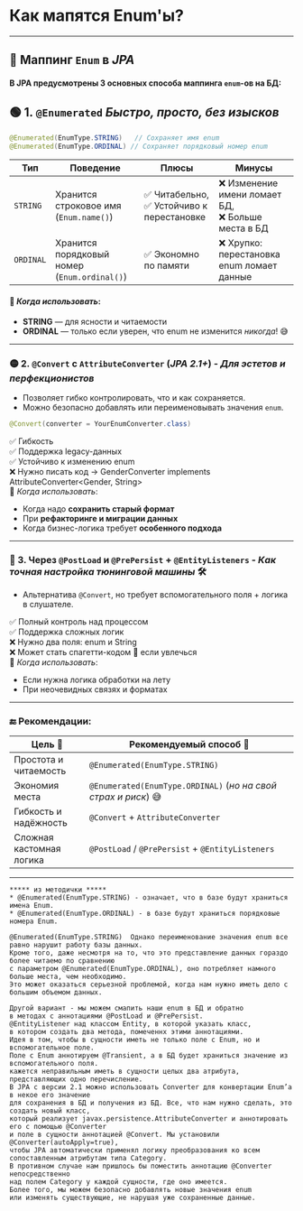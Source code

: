 # Как мапятся Enum'ы?

---
## 🧩 Маппинг `Enum` в _JPA_
#### В JPA предусмотрены **3** основных способа маппинга `enum`-ов на БД:

## 🟢 1. `@Enumerated` **_Быстро, просто, без изысков_**
```java
@Enumerated(EnumType.STRING)   // Сохраняет имя enum
@Enumerated(EnumType.ORDINAL) // Сохраняет порядковый номер enum
```

|**Тип**|**Поведение**|**Плюсы**|**Минусы**|
|---|---|---|---|
|`STRING`|Хранится строковое имя (`Enum.name()`)|✅ Читабельно,  <br>✅ Устойчиво к перестановке|❌ Изменение имени ломает БД,  <br>❌ Больше места в БД|
|`ORDINAL`|Хранится порядковый номер (`Enum.ordinal()`)|✅ Экономно по памяти|❌ Хрупко: перестановка enum ломает данные|
#### 📌 _Когда использовать_:
- **STRING** — для ясности и читаемости
- **ORDINAL** — только если уверен, что enum не изменится _никогда_! 😅

---

### 🟡 2. `@Convert` с `AttributeConverter` (_JPA 2.1+_) - **_Для эстетов и перфекционистов_**

[](https://github.com/yury-connect/ITM_task026_Java_Podgotovka_k_INTERVJU/blob/by_questions/ITM/ITM05_Hibernate/Hibernate.md#-2-convert-%D1%81-attributeconverter-jpa-21---%D0%B4%D0%BB%D1%8F-%D1%8D%D1%81%D1%82%D0%B5%D1%82%D0%BE%D0%B2-%D0%B8-%D0%BF%D0%B5%D1%80%D1%84%D0%B5%D0%BA%D1%86%D0%B8%D0%BE%D0%BD%D0%B8%D1%81%D1%82%D0%BE%D0%B2)

- Позволяет гибко контролировать, что и как сохраняется.
- Можно безопасно добавлять или переименовывать значения `enum`.

```java
@Convert(converter = YourEnumConverter.class)
```

✅ Гибкость  
✅ Поддержка legacy-данных  
✅ Устойчиво к изменению enum  
❌ Нужно писать код → GenderConverter implements AttributeConverter<Gender, String>  
📌 _Когда использовать_:

- Когда надо **сохранить старый формат**
- При **рефакторинге и миграции данных**
- Когда бизнес-логика требует **особенного подхода**

---

### 🔴 3. Через `@PostLoad` и `@PrePersist` + `@EntityListeners` - **_Как точная настройка тюнинговой машины_** 🛠️

[](https://github.com/yury-connect/ITM_task026_Java_Podgotovka_k_INTERVJU/blob/by_questions/ITM/ITM05_Hibernate/Hibernate.md#-3-%D1%87%D0%B5%D1%80%D0%B5%D0%B7-postload-%D0%B8-prepersist--entitylisteners---%D0%BA%D0%B0%D0%BA-%D1%82%D0%BE%D1%87%D0%BD%D0%B0%D1%8F-%D0%BD%D0%B0%D1%81%D1%82%D1%80%D0%BE%D0%B9%D0%BA%D0%B0-%D1%82%D1%8E%D0%BD%D0%B8%D0%BD%D0%B3%D0%BE%D0%B2%D0%BE%D0%B9-%D0%BC%D0%B0%D1%88%D0%B8%D0%BD%D1%8B-%EF%B8%8F)

- Альтернатива `@Convert`, но требует вспомогательного поля + логика в слушателе.

✅ Полный контроль над процессом  
✅ Поддержка сложных логик  
❌ Нужно два поля: enum и String  
❌ Может стать спагетти-кодом 🍝 если увлечься  
📌 _Когда использовать_:

- Если нужна логика обработки на лету
- При неочевидных связях и форматах

---

### 🔚 Рекомендации:

[](https://github.com/yury-connect/ITM_task026_Java_Podgotovka_k_INTERVJU/blob/by_questions/ITM/ITM05_Hibernate/Hibernate.md#-%D1%80%D0%B5%D0%BA%D0%BE%D0%BC%D0%B5%D0%BD%D0%B4%D0%B0%D1%86%D0%B8%D0%B8)

|**Цель** 🚩|**Рекомендуемый способ** 💌|
|---|---|
|Простота и читаемость|`@Enumerated(EnumType.STRING)`|
|Экономия места|`@Enumerated(EnumType.ORDINAL)` (_но на свой страх и риск_) 😅|
|Гибкость и надёжность|`@Convert` + `AttributeConverter`|
|Сложная кастомная логика|`@PostLoad` / `@PrePersist` + `@EntityListeners`|

---

```
***** из методички *****
* @Enumerated(EnumType.STRING) - означает, что в базе будут храниться имена Enum.
* @Enumerated(EnumType.ORDINAL) - в базе будут храниться порядковые номера Enum.  

@Enumerated(EnumType.STRING)  Однако переименование значения enum все равно нарушит работу базы данных. 
Кроме того, даже несмотря на то, что это представление данных гораздо более читаемо по сравнению 
с параметром @Enumerated(EnumType.ORDINAL), оно потребляет намного больше места, чем необходимо. 
Это может оказаться серьезной проблемой, когда нам нужно иметь дело с большим объемом данных.

Другой вариант - мы можем смапить наши enum в БД и обратно 
в методах с аннотациями @PostLoad и @PrePersist. 
@EntityListener над классом Entity, в которой указать класс, 
в котором создать два метода, помеченнх этими аннотациями.
Идея в том, чтобы в сущности иметь не только поле с Enum, но и вспомогательное поле. 
Поле с Enum аннотируем @Transient, а в БД будет храниться значение из вспомогательного поля. 
кажется неправильным иметь в сущности целых два атрибута, представляющих одно перечисление.
В JPA с версии 2.1 можно использовать Converter для конвертации Enum’а в некое его значение 
для сохранения в БД и получения из БД. Все, что нам нужно сделать, это создать новый класс, 
который реализует javax.persistence.AttributeConverter и аннотировать его с помощью @Converter 
и поле в сущности аннотацией @Convert. Мы установили @Converter(autoApply=true), 
чтобы JPA автоматически применял логику преобразования ко всем сопоставленным атрибутам типа Category. 
В противном случае нам пришлось бы поместить аннотацию @Converter непосредственно 
над полем Category у каждой сущности, где оно имеется. 
Более того, мы можем безопасно добавлять новые значения enum 
или изменять существующие, не нарушая уже сохраненные данные.
```